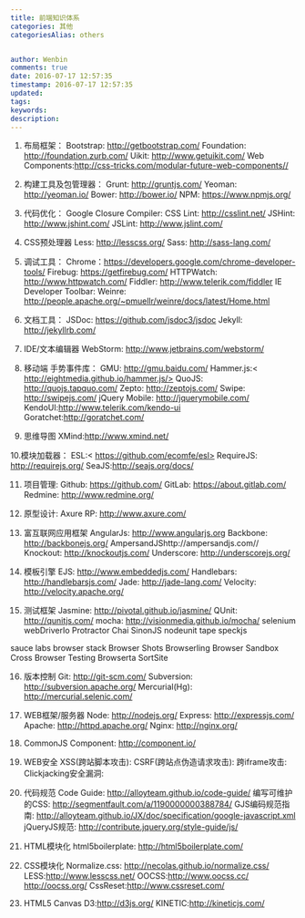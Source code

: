 ```yaml
---
title: 前端知识体系
categories: 其他
categoriesAlias: others


author: Wenbin
comments: true
date: 2016-07-17 12:57:35
timestamp: 2016-07-17 12:57:35
updated:
tags:
keywords:
description:
---
```


1. 布局框架：
Bootstrap: http://getbootstrap.com/
Foundation: http://foundation.zurb.com/
Uikit: http://www.getuikit.com/
Web Components:http://css-tricks.com/modular-future-web-components//

2. 构建工具及包管理器：
Grunt: http://gruntjs.com/
Yeoman: http://yeoman.io/
Bower: http://bower.io/
NPM: https://www.npmjs.org/

<!-- more -->

3. 代码优化：
Google Closure Compiler:
CSS Lint: http://csslint.net/
JSHint: http://www.jshint.com/
JSLint: http://www.jslint.com/

4. CSS预处理器
Less: http://lesscss.org/
Sass: http://sass-lang.com/

5. 调试工具：
Chrome：https://developers.google.com/chrome-developer-tools/
Firebug: https://getfirebug.com/
HTTPWatch: http://www.httpwatch.com/
Fiddler: http://www.telerik.com/fiddler
IE Developer Toolbar:
Weinre: http://people.apache.org/~pmuellr/weinre/docs/latest/Home.html

6. 文档工具：
JSDoc: https://github.com/jsdoc3/jsdoc
Jekyll: http://jekyllrb.com/

7. IDE/文本编辑器
WebStorm: http://www.jetbrains.com/webstorm/

8. 移动端 手势事件库：
GMU: http://gmu.baidu.com/
Hammer.js:< http://eightmedia.github.io/hammer.js/>
QuoJS: http://quojs.tapquo.com/
Zepto: http://zeptojs.com/
Swipe: http://swipejs.com/
jQuery Mobile: http://jquerymobile.com/
KendoUI:http://www.telerik.com/kendo-ui
Goratchet:http://goratchet.com/

9. 思维导图
XMind:http://www.xmind.net/

10.模块加载器：
ESL:< https://github.com/ecomfe/esl>
RequireJS: http://requirejs.org/
SeaJS:http://seajs.org/docs/

11. 项目管理:
Github: https://github.com/
GitLab: https://about.gitlab.com/
Redmine: http://www.redmine.org/

12. 原型设计:
Axure RP: http://www.axure.com/

13. 富互联网应用框架
AngularJs: http://www.angularjs.org
Backbone: http://backbonejs.org/
AmpersandJShttp://ampersandjs.com//
Knockout: http://knockoutjs.com/
Underscore: http://underscorejs.org/

14. 模板引擎
EJS: http://www.embeddedjs.com/
Handlebars: http://handlebarsjs.com/
Jade: http://jade-lang.com/
Velocity: http://velocity.apache.org/

15. 测试框架
Jasmine: http://pivotal.github.io/jasmine/
QUnit: http://qunitjs.com/
mocha: http://visionmedia.github.io/mocha/
selenium
webDriverIo
Protractor
Chai
SinonJS
nodeunit
tape
speckjs

sauce labs
browser stack
Browser Shots
Browserling
Browser Sandbox
Cross Browser Testing
Browserta
SortSite


16. 版本控制
Git: http://git-scm.com/
Subversion: http://subversion.apache.org/
Mercurial(Hg): http://mercurial.selenic.com/

17. WEB框架/服务器
Node: http://nodejs.org/
Express: http://expressjs.com/
Apache: http://httpd.apache.org/
Nginx: http://nginx.org/

18. CommonJS
Component: http://component.io/

19. WEB安全
XSS(跨站脚本攻击):
CSRF(跨站点伪造请求攻击):
跨iframe攻击:
Clickjacking安全漏洞:

20. 代码规范
Code Guide: http://alloyteam.github.io/code-guide/
编写可维护的CSS: http://segmentfault.com/a/1190000000388784/
GJS编码规范指南: http://alloyteam.github.io/JX/doc/specification/google-javascript.xml
jQueryJS规范: http://contribute.jquery.org/style-guide/js/
21. HTML模块化
html5boilerplate: http://html5boilerplate.com/

22. CSS模块化
Normalize.css: http://necolas.github.io/normalize.css/
LESS:http://www.lesscss.net/
OOCSS:http://www.oocss.cc/ http://oocss.org/
CssReset:http://www.cssreset.com/

23. HTML5 Canvas
D3:http://d3js.org/
KINETIC:http://kineticjs.com/
